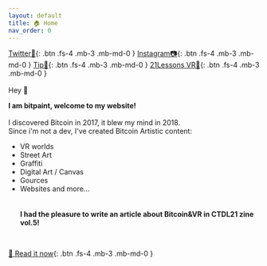 ```yaml
---
layout: default
title: 🏠 Home
nav_order: 0
---
```

[Twitter🔹](https://twitter.com/bitpaintclub){: .btn .fs-4 .mb-3 .mb-md-0 }  [Instagram📷](https://www.instagram.com/bitpaint.club){: .btn .fs-4 .mb-3 .mb-md-0 }    [Tip🍺](https://btcpay177475.lndyn.com/){: .btn .fs-4 .mb-3 .mb-md-0 }   [21Lessons VR🐇](https://21lessons.com/vr/){: .btn .fs-4 .mb-3 .mb-md-0 }  
<br>
<span class="fs-8">Hey 👋</span><br>


**<b><span class="fs-4">I am bitpaint, welcome to my website!</span><br></b>**
<br>
I discovered Bitcoin in 2017, it blew my mind in 2018.<br>
Since i'm not a dev, I've created Bitcoin Artistic content: <br>
-  VR worlds
-  Street Art
-  Graffiti
-  Digital Art / Canvas
-  Gources 
-  Websites and more...<br>
<br><br>
**<b><span class="fs-4">I had the pleasure to write an article about Bitcoin&VR in CTDL21 zine vol.5!</span><br></b>**
<br>

[📖 Read it now](https://www.citadel21.com/vr-for-bitcoiners){: .btn .fs-4 .mb-3 .mb-md-0 } 


